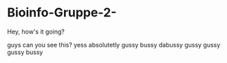 # Bioinfo-Gruppe-2-
Hey, how's it going?


guys can you see this?
yess absolutetly
gussy bussy dabussy gussy gussy gussy bussy
